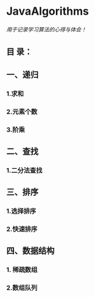 # JavaAlgorithms
###### 用于记录学习算法的心得与体会！

## 目 录：
## 一、递归
### 1.求和
### 2.元素个数
### 3.阶乘
## 二、查找
### 1.二分法查找
## 三、排序
### 1.选择排序
### 2.快速排序

## 四、数据结构

### 1. 稀疏数组

### 2.数组队列



